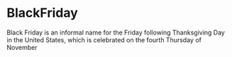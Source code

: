 # BlackFriday
Black Friday is an informal name for the Friday following Thanksgiving Day in the United States, which is celebrated on the fourth Thursday of November
